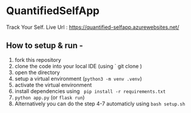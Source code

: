 # QuantifiedSelfApp
Track Your Self.
Live Url : https://quantified-selfapp.azurewebsites.net/

## How to setup & run -
1. fork this repository
2. clone the code into your local IDE (using ` git clone <url> )
3. open the directory
4. setup a virtual environment (`python3 -m venv .venv`)
5. activate the virtual environment 
6. install dependencies using ` pip install -r requirements.txt`
7. `python app.py` (or `flask run`)
8. Alternatively you can do the step 4-7 automaticly using `bash setup.sh`


